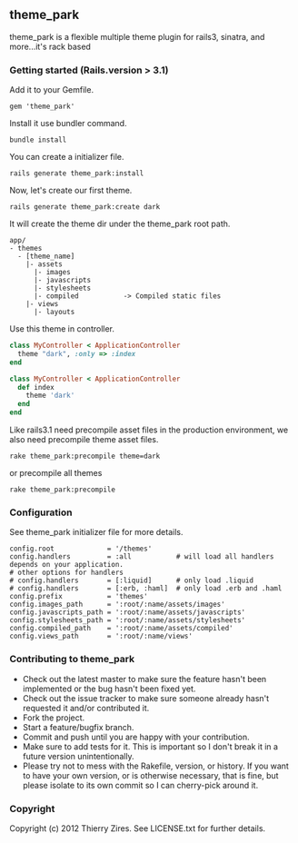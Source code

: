 ## theme_park

theme_park is a flexible multiple theme plugin for rails3, sinatra, and more...it's rack based

### Getting started (Rails.version > 3.1)

Add it to your Gemfile.

```console
gem 'theme_park'
```

Install it use bundler command.

```console
bundle install
```

You can create a initializer file.

```console
rails generate theme_park:install
```

Now, let's create our first theme.

```console
rails generate theme_park:create dark
```

It will create the theme dir under the theme_park root path.

```
app/
- themes
  - [theme_name]
    |- assets
      |- images
      |- javascripts
      |- stylesheets
      |- compiled           -> Compiled static files
    |- views
      |- layouts
```

Use this theme in controller.

```ruby
class MyController < ApplicationController
  theme "dark", :only => :index
end
```

```ruby
class MyController < ApplicationController
  def index
    theme 'dark'
  end
end
```

Like rails3.1 need precompile asset files in the production environment, we also need precompile theme asset files.

```console
rake theme_park:precompile theme=dark
```

or precompile all themes

```console
rake theme_park:precompile
```

### Configuration

See theme_park initializer file for more details.

```
config.root             = '/themes'
config.handlers         = :all           # will load all handlers depends on your application.
# other options for handlers
# config.handlers       = [:liquid]      # only load .liquid
# config.handlers       = [:erb, :haml]  # only load .erb and .haml
config.prefix           = 'themes'
config.images_path      = ':root/:name/assets/images'
config.javascripts_path = ':root/:name/assets/javascripts'
config.stylesheets_path = ':root/:name/assets/stylesheets'
config.compiled_path    = ':root/:name/assets/compiled'
config.views_path       = ':root/:name/views'
```

### Contributing to theme_park
 
* Check out the latest master to make sure the feature hasn't been implemented or the bug hasn't been fixed yet.
* Check out the issue tracker to make sure someone already hasn't requested it and/or contributed it.
* Fork the project.
* Start a feature/bugfix branch.
* Commit and push until you are happy with your contribution.
* Make sure to add tests for it. This is important so I don't break it in a future version unintentionally.
* Please try not to mess with the Rakefile, version, or history. If you want to have your own version, or is otherwise necessary, that is fine, but please isolate to its own commit so I can cherry-pick around it.

### Copyright

Copyright (c) 2012 Thierry Zires. See LICENSE.txt for further details.


